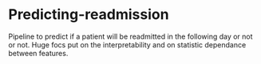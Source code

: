 # Predicting-readmission
Pipeline to predict if a patient will be readmitted in the following day or not or not. 
Huge focs put on the interpretability and on statistic dependance between features. 
